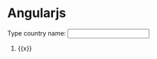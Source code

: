 # Angularjs
<html>
  <head> <title> My Angular framework </title>
    <script src="angular.min.js"> </script>
  </head>
  <body>
    <script src="http://ajax.google.apis.com/ajax/libs/angularjs/1.4.8/angular.min.js"> </script>
    <div ng-app="Mahi" ng-controller="Mahictrl">
      <p> Type country name: <input type="text" ng-model="test"> </p>
      <ol>
        <li ng-repeat="x in countryNames | filter:test">
          {{x}}
        </li>
      </ol>
    </div>
    <script>
      angular.module('Mahi',[]).controller('Mahictrl',function($scope){
      $scope.countryNames=['Afghanishan','India','Australia','Andorra','Bangladesh','Cambodia','China','Denmark','Egypt','USSR']});
    </script>
  </body>
</html>
  
